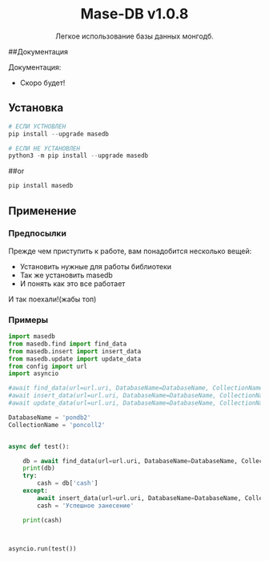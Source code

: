 <h1 align=center>Mase-DB v1.0.8</h1>
<p align=center>Легкое использование базы данных монгодб.</p>

##Документация

Документация:
 - Скоро будет!

## Установка
```py
# ЕСЛИ УСТНОВЛЕН
pip install --upgrade masedb

# ЕСЛИ НЕ УСТАНОВЛЕН
python3 -m pip install --upgrade masedb
```
##or
```py
pip install masedb
```

## Применение
### Предпосылки
Прежде чем приступить к работе, вам понадобится несколько вещей:
 - Установить нужные для работы библиотеки
 - Так же установить masedb 
 - И понять как это все работает
 
 И так поехали!(жабы топ)

### Примеры
```py
import masedb
from masedb.find import find_data
from masedb.insert import insert_data
from masedb.update import update_data
from config import url
import asyncio

#await find_data(url=url.uri, DatabaseName=DatabaseName, CollectionName=CollectionName)
#await insert_data(url=url.uri, DatabaseName=DatabaseName, CollectionName=CollectionName, param={'name': 'mark'})
#await update_data(url=url.uri, DatabaseName=DatabaseName, CollectionName=CollectionName, param1={'name': 'mark'}, param2={'$set':{'let': 10}})

DatabaseName = 'pondb2'
CollectionName = 'poncoll2'


async def test():

	db = await find_data(url=url.uri, DatabaseName=DatabaseName, CollectionName=CollectionName)
	print(db)
	try: 
		cash = db['cash']
	except:
		await insert_data(url=url.uri, DatabaseName=DatabaseName, CollectionName=CollectionName, param={'cash': 19})
		cash = 'Успешное занесение'

	print(cash)



asyncio.run(test())

```


<br>
